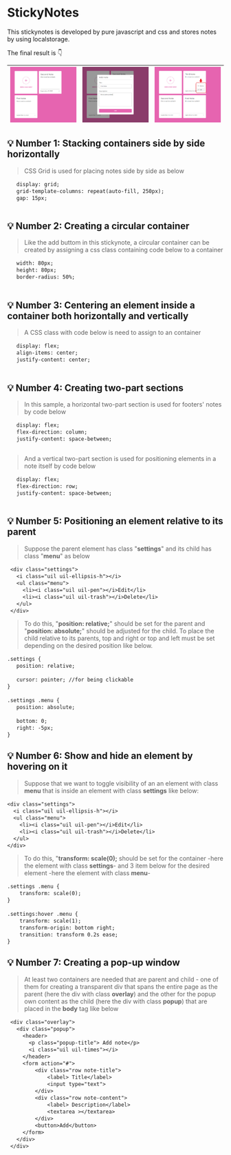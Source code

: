 # **StickyNotes**

This stickynotes is developed by pure javascript and css and stores notes by using localstorage.

The final result is 👇




|![Final result](https://github.com/zeinabkalanaki/JS-StickyNotes/raw/main/images/0.png?raw=true)| ![Addinge new note by a popup](https://github.com/zeinabkalanaki/JS-StickyNotes/raw/main/images/1.png?raw=true)|![Editing and deleting a note](https://github.com/zeinabkalanaki/JS-StickyNotes/raw/main/images/2.png?raw=true)
|--|--|--|




## 💡 Number 1: Stacking containers side by side horizontally
 > CSS Grid is used for placing notes side by side as below
 
 ```
    display: grid;
    grid-template-columns: repeat(auto-fill, 250px);
    gap: 15px;
    
```
## 💡 Number 2: Creating a circular container
 > Like the add buttom in this stickynote, a circular container can be created by assigning a css class containing code below to a container
 
 ```
    width: 80px;
    height: 80px;
    border-radius: 50%;
    
```
## 💡 Number 3: Centering an element inside a container both horizontally and vertically
 > A CSS class with code below is need to assign to an container
 
 ```
    display: flex;
    align-items: center;
    justify-content: center;
    
```
## 💡 Number 4: Creating two-part sections
 > In this sample, a horizontal two-part section is used for footers' notes by code below
 
 ```
    display: flex;
    flex-direction: column;
    justify-content: space-between;
    
```

 > And a vertical two-part section is used for positioning elements in a note itself by code below
 
 ```
    display: flex;
    flex-direction: row;
    justify-content: space-between;
    
```
## 💡 Number 5: Positioning an element relative to its parent
 > Suppose the parent element has class "**settings**" and its child has class "**menu**" as below
 ```
  <div class="settings">
    <i class="uil uil-ellipsis-h"></i>
    <ul class="menu">
      <li><i class="uil uil-pen"></i>Edit</li>
      <li><i class="uil uil-trash"></i>Delete</li>
    </ul>
  </div>
 ```
 
 > To do this, "**position: relative;**" should be set for the parent and "**position: absolute;**" should be adjusted for the child. To place the child relative to its parents, top and right or top and left must be set depending on the desired position like below.
 
 ```
 .settings {
    position: relative;
    
    cursor: pointer; //for being clickable
}

.settings .menu {
    position: absolute;
    
    bottom: 0;
    right: -5px;
}

 ```
 
 ## 💡 Number 6: Show and hide an element by hovering on it
 > Suppose that we want to toggle visibility of an an element with class **menu** that is inside an element with class **settings** like below:
  ```
 <div class="settings">
    <i class="uil uil-ellipsis-h"></i>
    <ul class="menu">
      <li><i class="uil uil-pen"></i>Edit</li>
      <li><i class="uil uil-trash"></i>Delete</li>
    </ul>
  </div>
  ```
 > To do this, "**transform: scale(0);** should be set for the container -here the element with class **settings**- and 3 item below for the desired element -here the element with class **menu**-

```
.settings .menu {
    transform: scale(0);
}

.settings:hover .menu {
    transform: scale(1);
    transform-origin: bottom right;
    transition: transform 0.2s ease;
}

```
## 💡 Number 7: Creating a pop-up window
 > At least two containers are needed that are parent and child - one of them for creating a transparent div that spans the entire page as the parent (here the div with class **overlay**) and the other for the popup own content as the child (here the div with class **popup**) that are placed in the **body** tag  like below
 
```
 <div class="overlay">
   <div class="popup">
     <header>
       <p class="popup-title"> Add note</p>
       <i class="uil uil-times"></i>
     </header>
     <form action="#">
         <div class="row note-title">
             <label> Title</label>
             <input type="text">
         </div>
         <div class="row note-content">
             <label> Description</label>
             <textarea ></textarea>
         </div>
         <button>Add</button>
     </form>
   </div>
 </div>

```
